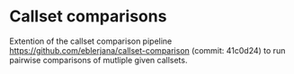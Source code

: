 # Callset comparisons

Extention of the callset comparison pipeline https://github.com/eblerjana/callset-comparison (commit: 41c0d24) to run pairwise comparisons of mutliple given callsets.
